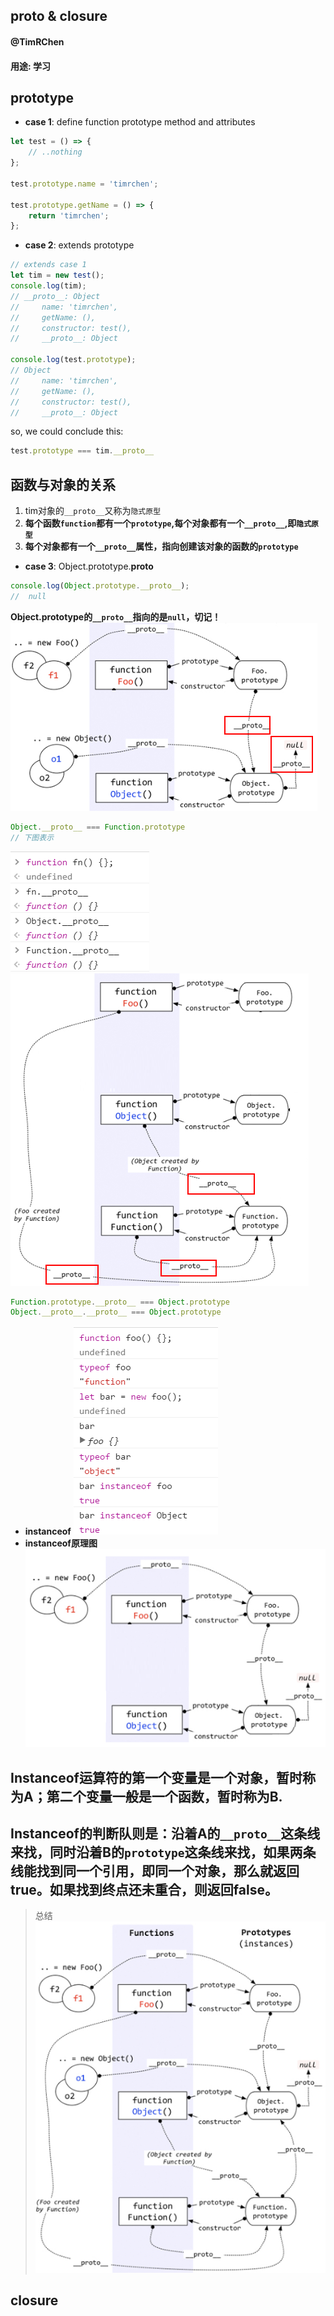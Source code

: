 ## proto & closure
#### @TimRChen
#### 用途: 学习

## prototype
*   **case 1**: define function prototype method and attributes
```js
let test = () => {
    // ..nothing
};

test.prototype.name = 'timrchen';

test.prototype.getName = () => {
    return 'timrchen';
};
```

*   **case 2**: extends prototype
```js
// extends case 1
let tim = new test();
console.log(tim);
// __proto__: Object
//     name: 'timrchen',
//     getName: (),
//     constructor: test(),
//     __proto__: Object

console.log(test.prototype);
// Object
//     name: 'timrchen',
//     getName: (),
//     constructor: test(),
//     __proto__: Object
```
so, we could conclude this:
```js
test.prototype === tim.__proto__
```
## 函数与对象的关系
1.   tim对象的`__proto__`又称为`隐式原型`
2.   **每个函数`function`都有一个`prototype`,每个对象都有一个`__proto__`,即`隐式原型`**
3.   **每个对象都有一个`__proto__`属性，指向创建该对象的函数的`prototype`**

*   **case 3**: Object.prototype.__proto__
```js
console.log(Object.prototype.__proto__);
//  null
```
**Object.prototype的`__proto__`指向的是`null`，切记！**
![Follow TimRChen](https://raw.githubusercontent.com/TimRChen/photoRepo/master/prototype.png)
```js
Object.__proto__ === Function.prototype
// 下图表示
```
![Follow TimRChen](https://raw.githubusercontent.com/TimRChen/photoRepo/master/prototype1.png)
![Follow TimRChen](https://raw.githubusercontent.com/TimRChen/photoRepo/master/prototype2.png)

```js
Function.prototype.__proto__ === Object.prototype
Object.__proto__.__proto__ === Object.prototype
```
*   **instanceof**
![Follow TimRChen](https://raw.githubusercontent.com/TimRChen/photoRepo/master/prototype4.png)
*   **instanceof原理图**
![Follow TimRChen](https://raw.githubusercontent.com/TimRChen/photoRepo/master/prototype3.png)
## Instanceof运算符的第一个变量是一个对象，暂时称为A；第二个变量一般是一个函数，暂时称为B.
## Instanceof的判断队则是：沿着A的`__proto__`这条线来找，同时沿着B的`prototype`这条线来找，如果两条线能找到同一个引用，即同一个对象，那么就返回true。如果找到终点还未重合，则返回false。
>总结
![Follow TimRChen](https://raw.githubusercontent.com/TimRChen/photoRepo/master/prototypeSum.png)
## closure
